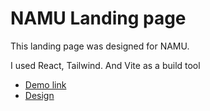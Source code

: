 # NAMU Landing page

This landing page was designed for NAMU.

I used React, Tailwind. And Vite as a build tool

- [Demo link](https://donizer.github.io/landing_namu_museum/)
- [Design](https://www.figma.com/file/cRBCqE06cDrY3s4jX7h3iY/%D0%9D%D0%90%D0%9C%D0%A3-(Edit)?node-id=0%3A1)


